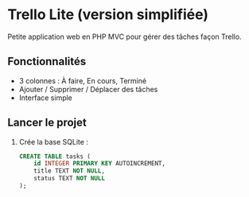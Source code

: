 # Trello Lite (version simplifiée)

Petite application web en PHP MVC pour gérer des tâches façon Trello.

## Fonctionnalités

- 3 colonnes : À faire, En cours, Terminé
- Ajouter / Supprimer / Déplacer des tâches
- Interface simple

## Lancer le projet

1. Crée la base SQLite :
   ```sql
   CREATE TABLE tasks (
       id INTEGER PRIMARY KEY AUTOINCREMENT,
       title TEXT NOT NULL,
       status TEXT NOT NULL
   );
   ```
